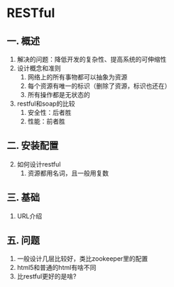 # RESTful
## 一. 概述
1. 解决的问题：降低开发的复杂性、提高系统的可伸缩性
2. 设计概念和准则
    1. 网络上的所有事物都可以抽象为资源
    2. 每个资源有唯一的标识（删除了资源，标识也还在）
    3. 所有操作都是无状态的
3. restful和soap的比较
    1. 安全性：后者胜
    2. 性能：前者胜
## 二. 安装配置
2. 如何设计restful
    1. 资源都用名词，且一般用复数
## 三. 基础
1. URL介绍
## 五. 问题
1. 一般设计几层比较好，类比zookeeper里的配置
2. html5和普通的html有啥不同
3. 比restful更好的是啥?
